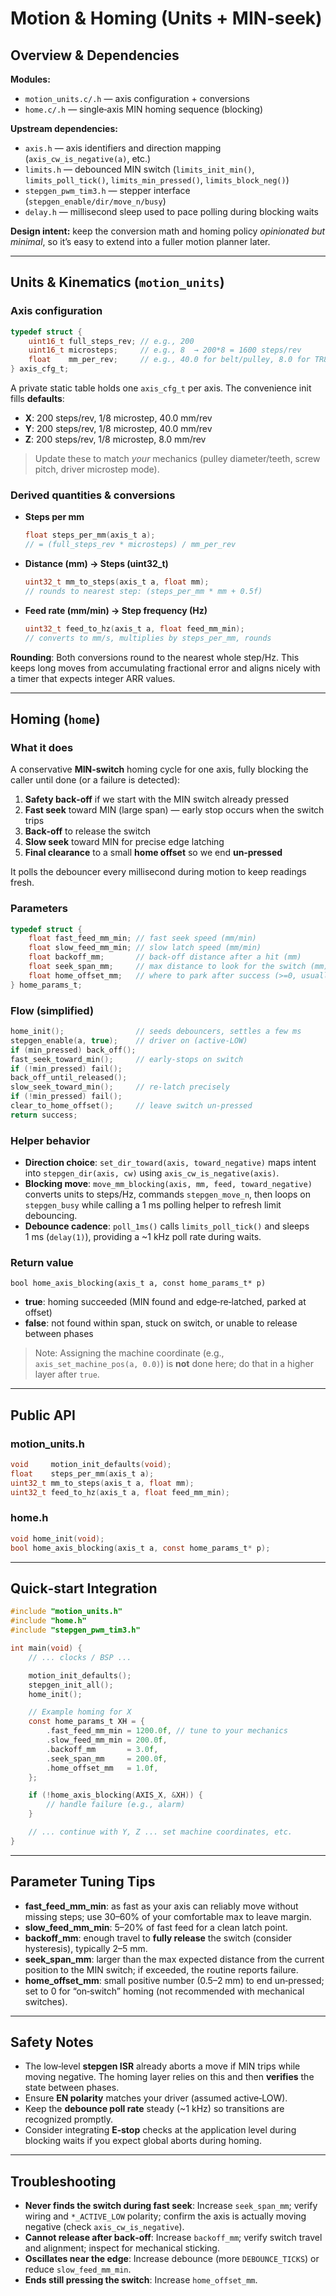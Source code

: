 # Motion & Homing (Units + MIN‑seek)

## Overview & Dependencies

**Modules:**

* `motion_units.c/.h` — axis configuration + conversions
* `home.c/.h` — single‑axis MIN homing sequence (blocking)

**Upstream dependencies:**

* `axis.h` — axis identifiers and direction mapping (`axis_cw_is_negative(a)`, etc.)
* `limits.h` — debounced MIN switch (`limits_init_min()`, `limits_poll_tick()`, `limits_min_pressed()`, `limits_block_neg()`)
* `stepgen_pwm_tim3.h` — stepper interface (`stepgen_enable/dir/move_n/busy`)
* `delay.h` — millisecond sleep used to pace polling during blocking waits

**Design intent:** keep the conversion math and homing policy *opinionated but minimal*, so it’s easy to extend into a fuller motion planner later.

---

## Units & Kinematics (`motion_units`)

### Axis configuration

```c
typedef struct {
    uint16_t full_steps_rev; // e.g., 200
    uint16_t microsteps;     // e.g., 8  → 200*8 = 1600 steps/rev
    float    mm_per_rev;     // e.g., 40.0 for belt/pulley, 8.0 for TR8×8 lead screw
} axis_cfg_t;
```

A private static table holds one `axis_cfg_t` per axis. The convenience init fills **defaults**:

* **X**: 200 steps/rev, 1/8 microstep, 40.0 mm/rev
* **Y**: 200 steps/rev, 1/8 microstep, 40.0 mm/rev
* **Z**: 200 steps/rev, 1/8 microstep, 8.0 mm/rev

> Update these to match *your* mechanics (pulley diameter/teeth, screw pitch, driver microstep mode).

### Derived quantities & conversions

* **Steps per mm**

  ```c
  float steps_per_mm(axis_t a);
  // = (full_steps_rev * microsteps) / mm_per_rev
  ```
* **Distance (mm) → Steps (uint32_t)**

  ```c
  uint32_t mm_to_steps(axis_t a, float mm);
  // rounds to nearest step: (steps_per_mm * mm + 0.5f)
  ```
* **Feed rate (mm/min) → Step frequency (Hz)**

  ```c
  uint32_t feed_to_hz(axis_t a, float feed_mm_min);
  // converts to mm/s, multiplies by steps_per_mm, rounds
  ```

**Rounding**: Both conversions round to the nearest whole step/Hz. This keeps long moves from accumulating fractional error and aligns nicely with a timer that expects integer ARR values.

---

## Homing (`home`)

### What it does

A conservative **MIN‑switch** homing cycle for one axis, fully blocking the caller until done (or a failure is detected):

1. **Safety back‑off** if we start with the MIN switch already pressed
2. **Fast seek** toward MIN (large span) — early stop occurs when the switch trips
3. **Back‑off** to release the switch
4. **Slow seek** toward MIN for precise edge latching
5. **Final clearance** to a small **home offset** so we end **un‑pressed**

It polls the debouncer every millisecond during motion to keep readings fresh.

### Parameters

```c
typedef struct {
    float fast_feed_mm_min; // fast seek speed (mm/min)
    float slow_feed_mm_min; // slow latch speed (mm/min)
    float backoff_mm;       // back‑off distance after a hit (mm)
    float seek_span_mm;     // max distance to look for the switch (mm)
    float home_offset_mm;   // where to park after success (>=0, usually a small clearance)
} home_params_t;
```

### Flow (simplified)

```c
home_init();                // seeds debouncers, settles a few ms
stepgen_enable(a, true);    // driver on (active‑LOW)
if (min_pressed) back_off();
fast_seek_toward_min();     // early‑stops on switch
if (!min_pressed) fail();
back_off_until_released();
slow_seek_toward_min();     // re‑latch precisely
if (!min_pressed) fail();
clear_to_home_offset();     // leave switch un‑pressed
return success;
```

### Helper behavior

* **Direction choice**: `set_dir_toward(axis, toward_negative)` maps intent into `stepgen_dir(axis, cw)` using `axis_cw_is_negative(axis)`.
* **Blocking move**: `move_mm_blocking(axis, mm, feed, toward_negative)` converts units to steps/Hz, commands `stepgen_move_n`, then loops on `stepgen_busy` while calling a 1 ms polling helper to refresh limit debouncing.
* **Debounce cadence**: `poll_1ms()` calls `limits_poll_tick()` and sleeps 1 ms (`delay(1)`), providing a ~1 kHz poll rate during waits.

### Return value

`bool home_axis_blocking(axis_t a, const home_params_t* p)`

* **true**: homing succeeded (MIN found and edge‑re‑latched, parked at offset)
* **false**: not found within span, stuck on switch, or unable to release between phases

> Note: Assigning the machine coordinate (e.g., `axis_set_machine_pos(a, 0.0)`) is **not** done here; do that in a higher layer after `true`.

---

## Public API

### motion_units.h

```c
void     motion_init_defaults(void);
float    steps_per_mm(axis_t a);
uint32_t mm_to_steps(axis_t a, float mm);
uint32_t feed_to_hz(axis_t a, float feed_mm_min);
```

### home.h

```c
void home_init(void);
bool home_axis_blocking(axis_t a, const home_params_t* p);
```

---

## Quick‑start Integration

```c
#include "motion_units.h"
#include "home.h"
#include "stepgen_pwm_tim3.h"

int main(void) {
    // ... clocks / BSP ...

    motion_init_defaults();
    stepgen_init_all();
    home_init();

    // Example homing for X
    const home_params_t XH = {
        .fast_feed_mm_min = 1200.0f, // tune to your mechanics
        .slow_feed_mm_min = 200.0f,
        .backoff_mm       = 3.0f,
        .seek_span_mm     = 200.0f,
        .home_offset_mm   = 1.0f,
    };

    if (!home_axis_blocking(AXIS_X, &XH)) {
        // handle failure (e.g., alarm)
    }

    // ... continue with Y, Z ... set machine coordinates, etc.
}
```

---

## Parameter Tuning Tips

* **fast_feed_mm_min**: as fast as your axis can reliably move without missing steps; use 30–60% of your comfortable max to leave margin.
* **slow_feed_mm_min**: 5–20% of fast feed for a clean latch point.
* **backoff_mm**: enough travel to **fully release** the switch (consider hysteresis), typically 2–5 mm.
* **seek_span_mm**: larger than the max expected distance from the current position to the MIN switch; if exceeded, the routine reports failure.
* **home_offset_mm**: small positive number (0.5–2 mm) to end un‑pressed; set to 0 for “on‑switch” homing (not recommended with mechanical switches).

---

## Safety Notes

* The low‑level **stepgen ISR** already aborts a move if MIN trips while moving negative. The homing layer relies on this and then **verifies** the state between phases.
* Ensure **EN polarity** matches your driver (assumed active‑LOW).
* Keep the **debounce poll rate** steady (~1 kHz) so transitions are recognized promptly.
* Consider integrating **E‑stop** checks at the application level during blocking waits if you expect global aborts during homing.

---

## Troubleshooting

* **Never finds the switch during fast seek**: Increase `seek_span_mm`; verify wiring and `*_ACTIVE_LOW` polarity; confirm the axis is actually moving negative (check `axis_cw_is_negative`).
* **Cannot release after back‑off**: Increase `backoff_mm`; verify switch travel and alignment; inspect for mechanical sticking.
* **Oscillates near the edge**: Increase debounce (more `DEBOUNCE_TICKS`) or reduce `slow_feed_mm_min`.
* **Ends still pressing the switch**: Increase `home_offset_mm`.


